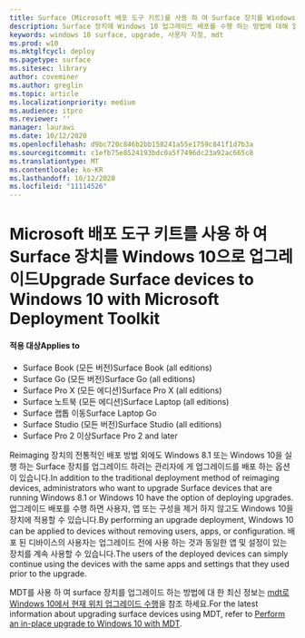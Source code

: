 ```yaml
---
title: Surface (Microsoft 배포 도구 키트)를 사용 하 여 Surface 장치를 Windows 10으로 업그레이드
description: Surface 장치에 Windows 10 업그레이드 배포를 수행 하는 방법에 대해 알아봅니다.
keywords: windows 10 surface, upgrade, 사용자 지정, mdt
ms.prod: w10
ms.mktglfcycl: deploy
ms.pagetype: surface
ms.sitesec: library
author: coveminer
ms.author: greglin
ms.topic: article
ms.localizationpriority: medium
ms.audience: itpro
ms.reviewer: ''
manager: laurawi
ms.date: 10/12/2020
ms.openlocfilehash: d9bc720c846b2bb158241a55e1759c841f1d7b3a
ms.sourcegitcommit: c1efb75e8524193bdc0a5f7496dc23a92ac665c8
ms.translationtype: MT
ms.contentlocale: ko-KR
ms.lasthandoff: 10/12/2020
ms.locfileid: "11114526"
---
```

# <span data-ttu-id="2ca8f-104">Microsoft 배포 도구 키트를 사용 하 여 Surface 장치를 Windows 10으로 업그레이드</span><span class="sxs-lookup"><span data-stu-id="2ca8f-104">Upgrade Surface devices to Windows 10 with Microsoft Deployment Toolkit</span></span>

#### <span data-ttu-id="2ca8f-105">적용 대상</span><span class="sxs-lookup"><span data-stu-id="2ca8f-105">Applies to</span></span>

- <span data-ttu-id="2ca8f-106">Surface Book (모든 버전)</span><span class="sxs-lookup"><span data-stu-id="2ca8f-106">Surface Book (all editions)</span></span>
- <span data-ttu-id="2ca8f-107">Surface Go (모든 버전)</span><span class="sxs-lookup"><span data-stu-id="2ca8f-107">Surface Go (all editions)</span></span>
- <span data-ttu-id="2ca8f-108">Surface Pro X (모든 에디션)</span><span class="sxs-lookup"><span data-stu-id="2ca8f-108">Surface Pro X (all editions)</span></span>
- <span data-ttu-id="2ca8f-109">Surface 노트북 (모든 에디션)</span><span class="sxs-lookup"><span data-stu-id="2ca8f-109">Surface Laptop (all editions)</span></span>
- <span data-ttu-id="2ca8f-110">Surface 랩톱 이동</span><span class="sxs-lookup"><span data-stu-id="2ca8f-110">Surface Laptop Go</span></span>
- <span data-ttu-id="2ca8f-111">Surface Studio (모든 버전)</span><span class="sxs-lookup"><span data-stu-id="2ca8f-111">Surface Studio (all editions)</span></span>
- <span data-ttu-id="2ca8f-112">Surface Pro 2 이상</span><span class="sxs-lookup"><span data-stu-id="2ca8f-112">Surface Pro 2 and later</span></span>

<span data-ttu-id="2ca8f-113">Reimaging 장치의 전통적인 배포 방법 외에도 Windows 8.1 또는 Windows 10을 실행 하는 Surface 장치를 업그레이드 하려는 관리자에 게 업그레이드를 배포 하는 옵션이 있습니다.</span><span class="sxs-lookup"><span data-stu-id="2ca8f-113">In addition to the traditional deployment method of reimaging devices, administrators who want to upgrade Surface devices that are running Windows 8.1 or Windows 10 have the option of deploying upgrades.</span></span> <span data-ttu-id="2ca8f-114">업그레이드 배포를 수행 하면 사용자, 앱 또는 구성을 제거 하지 않고도 Windows 10을 장치에 적용할 수 있습니다.</span><span class="sxs-lookup"><span data-stu-id="2ca8f-114">By performing an upgrade deployment, Windows 10 can be applied to devices without removing users, apps, or configuration.</span></span> <span data-ttu-id="2ca8f-115">배포 된 디바이스의 사용자는 업그레이드 전에 사용 하는 것과 동일한 앱 및 설정이 있는 장치를 계속 사용할 수 있습니다.</span><span class="sxs-lookup"><span data-stu-id="2ca8f-115">The users of the deployed devices can simply continue using the devices with the same apps and settings that they used prior to the upgrade.</span></span> 

<span data-ttu-id="2ca8f-116">MDT를 사용 하 여 surface 장치를 업그레이드 하는 방법에 대 한 최신 정보는 [mdt로 Windows 10에서 현재 위치 업그레이드 수행](https://docs.microsoft.com/windows/deployment/deploy-windows-mdt/upgrade-to-windows-10-with-the-microsoft-deployment-toolkit)을 참조 하세요.</span><span class="sxs-lookup"><span data-stu-id="2ca8f-116">For the latest information about upgrading surface devices using MDT, refer to [Perform an in-place upgrade to Windows 10 with MDT](https://docs.microsoft.com/windows/deployment/deploy-windows-mdt/upgrade-to-windows-10-with-the-microsoft-deployment-toolkit).</span></span>

